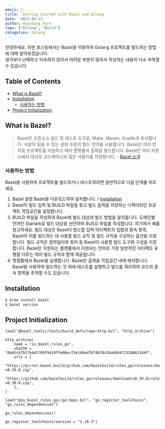 ```yaml
---
emoji: 🧰
title:  Getting Started with Bazel and Golang
date: '2023-04-13'
author: HyunSang Park
tags: ["Golang", "Build"]
categories: Golang
---
```

안녕하세요. 이번 포스팅에서는 Bazel을 이용하여 Golang 프로젝트를 빌드하는 방법에 대해 알아보겠습니다.  
생각보다 난해하고 익숙하지 않아서 어려운 부분이 많아서 작성하는 내용이 다소 부족할 수 있습니다.

## Table of Contents
- [What is Bazel?](#what-is-bazel)
- [Installation](#installation)
    - [사용하는 방법](#사용하는-방법)
- [Project Initialization](#project-initialization)

## What is Bazel?
> Bazel은 오픈소스 빌드 및 테스트 도구로, Make, Maven, Gradle과 유사합니다. 사람이 읽을 수 있는 상위 수준의 빌드 언어를 사용합니다. Bazel은 여러 언어로 프로젝트를 지원하고 여러 플랫폼의 출력을 빌드합니다. Bazel은 여러 저장소에서 대규모 코드베이스와 많은 사용자를 지원합니다. - [Bazel 소개](https://bazel.build/about/intro?hl=ko)

### 사용하는 방법
Bazel을 사용하여 프로젝트를 빌드하거나 테스트하려면 일반적으로 다음 단계를 따르세요.  
1. Bazel 설정 Bazel을 다운로드하여 설치합니다. / [Installaiton](#installation)
2. Bazel이 빌드 입력 및 BUILD 파일을 찾고 빌드 출력을 저장하는 디렉터리인 프로젝트 작업공간을 설정합니다.
3. BUILD 파일을 작성하여 Bazel에 빌드 대상과 빌드 방법을 알려줍니다. 도메인별 언어인 Starlark로 빌드 대상을 선언하여 BUILD 파일을 작성합니다. 여기에서 예를 참고하세요. 빌드 대상은 Bazel이 빌드할 입력 아티팩트의 집합과 종속 항목, Bazel이 이를 빌드하는 데 사용할 빌드 규칙 및 빌드 규칙을 구성하는 옵션을 지정합니다. 빌드 규칙은 컴파일러와 링커 등 Bazel이 사용할 빌드 도구와 구성을 지정합니다. Bazel은 지원되는 플랫폼에서 지원되는 언어로 가장 일반적인 아티팩트 유형을 다루는 여러 빌드 규칙과 함께 제공됩니다.
4. 명령줄에서 Bazel을 실행합니다. Bazel은 출력을 작업공간 내에 배치합니다.
Bazel을 사용하여 빌드하는 것 외에 테스트를 실행하고 빌드를 쿼리하여 코드의 종속 항목을 추적할 수도 있습니다.


## Installation
```bash
$ brew install bazel
$ bazel version
```

## Project Initialization
```WORKSPACE
load("@bazel_tools//tools/build_defs/repo:http.bzl", "http_archive")

http_archive(
    name = "io_bazel_rules_go",
    sha256 = "6b65cb7917b4d1709f9410ffe00ecf3e160edf674b78c54a894471320862184f",
    urls = [
        "https://mirror.bazel.build/github.com/bazelbuild/rules_go/releases/download/v0.39.0/rules_go-v0.39.0.zip",
        "https://github.com/bazelbuild/rules_go/releases/download/v0.39.0/rules_go-v0.39.0.zip",
    ],
)

load("@io_bazel_rules_go//go:deps.bzl", "go_register_toolchains", "go_rules_dependencies")

go_rules_dependencies()

go_register_toolchains(version = "1.19.3")
```